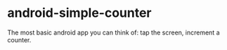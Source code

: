 # android-simple-counter
The most basic android app you can think of: tap the screen, increment a counter. 
